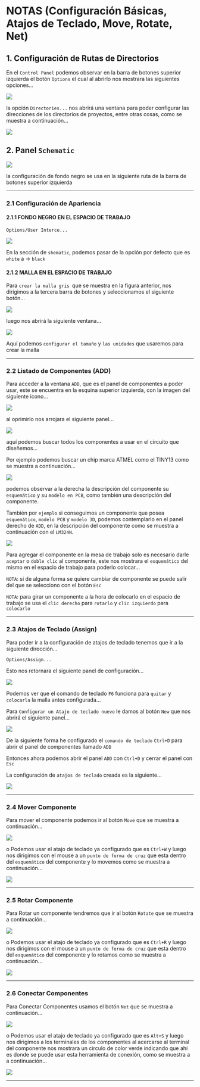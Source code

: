 # NOTAS (Configuración Básicas, Atajos de Teclado, Move, Rotate, Net)

## 1. Configuración de Rutas de Directorios

En el `Control Panel` podemos observar en la barra de botones superior izquierda el botón `Options` el cual al abrirlo nos mostrara las siguientes opciones...

![](img/Pasted%20image%2020230129214656.png)

la opción `Directories...`  nos abrirá una ventana para poder configurar las direcciones de los directorios de proyectos, entre otras cosas, como se muestra a continuación...

![](img/Pasted%20image%2020230129214847.png)

## 2. Panel `Schematic`

![](img/Pasted%20image%2020230129215021.png)

la configuración de fondo negro se usa en la siguiente ruta de la barra de botones superior izquierda

-----------------
### 2.1 Configuración de Apariencia
#### 2.1.1 FONDO NEGRO EN EL ESPACIO DE TRABAJO
~~~
Options/User Interce...
~~~
![](img/Pasted%20image%2020230129215156.png)

En la sección de `shematic`, podemos pasar de la opción por defecto que es `white` a -> `black`

#### 2.1.2 MALLA EN EL ESPACIO DE TRABAJO

Para `crear la malla gris `que se muestra en la figura anterior,  nos dirigimos a la tercera barra de botones y seleccionamos el siguiente botón…

![](img/Pasted%20image%2020230129215416.png)

luego nos abrirá la siguiente ventana...

![](img/Pasted%20image%2020230129215744.png)

Aquí podemos `configurar el tamaño` y `las unidades` que usaremos para crear la malla


-----------------
### 2.2 Listado de Componentes (ADD)

Para acceder a la ventana `ADD`, que es el panel de componentes a poder usar, este se encuentra en la esquina superior izquierda, con la imagen del siguiente icono...

![](img/Pasted%20image%2020230129220117.png)

al oprimirlo nos arrojara el siguiente panel...

![](img/Pasted%20image%2020230129220427.png)

aquí podemos buscar todos los componentes a usar en el circuito que diseñemos...

Por ejemplo podemos buscar un chip marca ATMEL como el TINY13 como se muestra a continuación...

![](img/Pasted%20image%2020230129220701.png)

podemos observar a la derecha la descripción del componente su `esquemático` y su `modelo en PCB`, como también una descripción del componente.

También por `ejemplo` si conseguimos un componente que posea `esquemático`, `modelo PCB` y `modelo 3D`, podemos contemplarlo en el panel derecho de `ADD`, en la descripción del componente como se muestra a continuación con el `LM324N`.

![](img/Pasted%20image%2020230129221111.png)

Para agregar el componente en la mesa de trabajo solo es necesario darle `aceptar` o `doble clic` al componente, este nos mostrara el `esquemático` del mismo en el espacio de trabajo para poderlo colocar...

`NOTA`:  si de alguna forma se quiere cambiar de componente se puede salir del que se selecciono
con el botón `Esc`

`NOTA`: para girar un componente a la hora de colocarlo en el espacio de trabajo se usa el `clic derecho` para `rotarlo` y `clic izquierdo` para `colocarlo`




-----------------
### 2.3 Atajos de Teclado (Assign)

Para poder ir a la configuración de atajos de teclado tenemos que ir a la siguiente dirección…
~~~
Options/Assign...
~~~
Esto nos retornara el siguiente panel de configuración…

![](img/Pasted%20image%2020230129222043.png)

Podemos ver que el comando de teclado `F6` funciona para `quitar` y `colocarla` la malla antes configurada...

Para `Configurar un Atajo de teclado nuevo` le damos al botón `New` que nos abrirá el siguiente panel...

![](img/Pasted%20image%2020230129222241.png)

De la siguiente forma he configurado el `comando de teclado` `Ctrl+D` para abrir el panel de componentes llamado `ADD`

Entonces ahora podemos abrir el panel `ADD` con `Ctrl+D` y cerrar el panel con `Esc`

La configuración de `atajos de teclado` creada es la siguiente...

![](img/Pasted%20image%2020230129225728.png)


-----------------
### 2.4 Mover Componente

Para mover el componente podemos ir al botón `Move` que se muestra a continuación…

![](img/Pasted%20image%2020230129225656.png)

o Podemos usar el atajo de teclado ya configurado que es `Ctrl+W` y luego nos dirigimos con el mouse a un `punto de forma de cruz` que esta dentro del `esquemático` del componente y lo movemos como se muestra a continuación... 

![](img/Mover.gif)

-----------------
### 2.5 Rotar Componente

Para Rotar un componente tendremos que ir al botón `Rotate` que se muestra a continuación…

![](img/Pasted%20image%2020230129230049.png)

o Podemos usar el atajo de teclado ya configurado que es `Ctrl+R` y luego nos dirigimos con el mouse a un `punto de forma de cruz` que esta dentro del `esquemático` del componente y lo rotamos como se muestra a continuación… 

![](img/rotar.gif)

-----------------
### 2.6 Conectar Componentes


Para Conectar Componentes usamos el botón `Net` que se muestra a continuación…

![](img/Pasted%20image%2020230129230522.png)

o Podemos usar el atajo de teclado ya configurado que es `Alt+S` y luego nos dirigimos a los terminales de los componentes al acercarse al terminal del componente nos mostrara un circulo de color verde indicando que ahí es donde se puede usar esta herramienta de conexión, como se muestra a a continuación… 

![](img/conexion.gif)


-----------------
